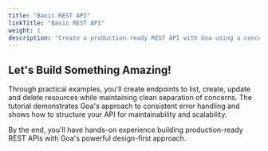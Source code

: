 ```yaml
---
title: "Basic REST API"
linkTitle: "Basic REST API"
weight: 1
description: "Create a production-ready REST API with Goa using a concert management system example, covering API design, implementation, testing, and advanced encoding features."
---
```


## Let's Build Something Amazing!

Through practical examples, you'll create endpoints to list, create, update and
delete resources while maintaining clean separation of concerns. The tutorial
demonstrates Goa's approach to consistent error handling and shows how to
structure your API for maintainability and scalability.

By the end, you'll have hands-on experience building production-ready REST APIs
with Goa's powerful design-first approach.
